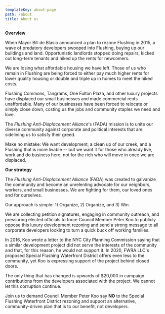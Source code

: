 ```yaml
---
templateKey: about-page
path: /about
title: About us
---
```

**Overview**

When Mayor Bill de Blasio announced a plan to rezone Flushing in 2015, a wave of predatory developers swooped into Flushing, buying up our buildings and land. Opportunistic landlords stopped doing repairs, kicked out long-term tenants and hiked up the rents for newcomers. 

We are losing what affordable housing we have left. Those of us who remain in Flushing are being forced to either pay much higher rents for lower quality housing or double and triple up in homes to meet the hiked costs. 

Flushing Commons, Tangrams, One Fulton Plaza, and other luxury projects have displaced our small businesses and made commercial rents unaffordable. Many of our businesses have been forced to relocate or simply close down, costing us the jobs and community staples we need and love.

The *Flushing Anti-Displacement Alliance*'s (FADA) mission is to unite our diverse community against corporate and political interests that are sidelining us to satisfy their greed. 

Make no mistake: We want development, a clean up of our creek, and a Flushing that is more livable -- but we want it for those who already live, work and do business here, not for the rich who will move in once we are displaced.

**Our strategy**

The *Flushing Anti-Displacement Alliance* (FADA) was created to galvanize the community and become an unrelenting advocate for our neighbors, workers, and small businesses. We are fighting for them, our loved ones and for ourselves.

Our approach is simple: 1) Organize, 2) Organize, and 3) Win.

We are collecting petition signatures, engaging in community outreach, and pressuring elected officials to force Council Member Peter Koo to publicly oppose this luxury development rezoning and send a strong message to all corporate developers looking to turn a quick buck off working families. 

In 2016, Koo wrote a letter to the NYC City Planning Commission saying that a similar development project did not serve the interests of the community and that, for this reason, he would not support it. In 2020, FWRA LLC's proposed Special Flushing Waterfront District offers even less to the community, yet Koo is expressing support of the project behind closed doors.

The only thing that has changed is upwards of $20,000 in campaign contributions from the developers associated with the project. We cannot let this corruption continue. 

Join us to demand Council Member Peter Koo say **NO** to the Special Flushing Waterfront District rezoning and support an alternative, community-driven plan that is to our benefit, not developers.